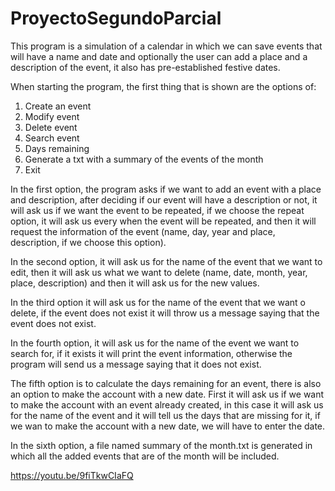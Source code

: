 # ProyectoSegundoParcial

This program is a simulation of a calendar in which we can save events that will have a name and date and optionally the user can add a place and a description of the event, it also has pre-established festive dates.

When starting the program, the first thing that is shown are the options of: 
1.	Create an event
2.	Modify event 
3.	Delete event 
4.	Search event 
5.	Days remaining 
6.	Generate a txt with a summary of the events of the month
7.  Exit

In the first option, the program asks if we want to add an event with a place and description, after deciding if our event will have a description or not, it will ask us if we want the event to be repeated, if we choose the repeat option, it will ask us every when the event will be repeated, and then it will request the information of the event (name, day, year and place, description, if we choose this option).


In the second option, it will ask us for the name of the event that we want to edit, then it will ask us what we want to delete (name, date, month, year, place, description) and then it will ask us for the new values.


In the third option it will ask us for the name of the event that we want o delete, if the event does not exist it will throw us a message saying that the event does not exist.


In the fourth option, it will ask us for the name of the event we want to search for, if it exists it will print the event information, otherwise the program will send us a message saying that it does not exist. 


The fifth option is to calculate the days remaining for an event, there is also an option to make the account with a new date. First it will ask us if we want to make the account with an event already created, in this case it will ask us for the name of the event and it will tell us the days that are missing for it, if we wan to make the account with a new date, we will have to enter the date.


In the sixth option, a file named summary of the month.txt is generated in which all the added events that are of the month will be included.


https://youtu.be/9fiTkwCIaFQ



